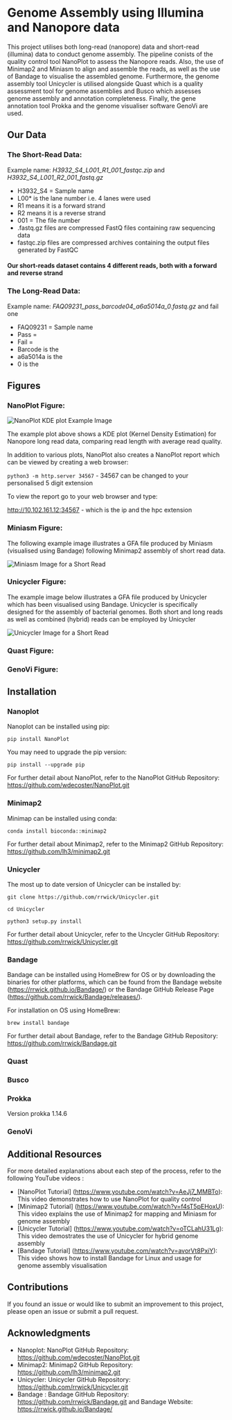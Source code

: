 # Genome Assembly using Illumina and Nanopore data

This project utilises both long-read (nanopore) data and short-read (illumina) data to conduct genome assembly. The pipeline conists of the quality control tool NanoPlot to assess the Nanopore reads. Also, the use of Minimap2 and Miniasm to align and assemble the reads, as well as the use of Bandage to visualise the assembled genome. Furthermore, the genome assembly tool Unicycler is utilised alongside Quast which is a quality assessment tool for genome assemblies and Busco which assesses genome assembly and annotation completeness. Finally, the gene annotation tool Prokka and the genome visualiser software GenoVi are used.

## Our Data
### The Short-Read Data:
Example name: *H3932_S4_L001_R1_001_fastqc.zip* and *H3932_S4_L001_R2_001_fastq.gz*

* H3932_S4 = Sample name
* L00* is the lane number i.e. 4 lanes were used
* R1 means it is a forward strand
* R2 means it is a reverse strand
* 001 = The file number
* .fastq.gz files are compressed FastQ files containing raw sequencing data
* fastqc.zip files are compressed archives containing the output files generated by FastQC

#### Our short-reads dataset contains 4 different reads, both with a forward and reverse strand 



### The Long-Read Data:
Example name: *FAQ09231_pass_barcode04_a6a5014a_0.fastq.gz* and fail one

* FAQ09231 = Sample name
* Pass = 
* Fail =
* Barcode is the
* a6a5014a is the
* 0 is the


## Figures
### NanoPlot Figure:

![NanoPlot KDE plot Example Image](https://github.com/mzywj2/Project-1---Group-4-Genome-Assembly/blob/main/newplot.png) 


The example plot above shows a KDE plot (Kernel Density Estimation) for Nanopore long read data, comparing read length with average read quality.

In addition to various plots, NanoPlot also creates a NanoPlot report which can be viewed by creating a web browser:

`python3 -m http.server 34567` - 34567 can be changed to your personalised 5 digit extension 

To view the report go to your web browser and type:

http://10.102.161.12:34567  - which is the ip and the hpc extension


### Miniasm Figure:
The following example image illustrates a GFA file produced by Miniasm (visualised using Bandage) following Minimap2 assembly of short read data.

![Miniasm Image for a Short Read](https://github.com/mzywj2/Project-1---Group-4-Genome-Assembly/blob/main/SR%20Miniasm.png)



### Unicycler Figure:
The example image below illustrates a GFA file produced by Unicycler which has been visualised using Bandage. Unicycler is specifically designed for the assembly of bacterial genomes. Both short and long reads as well as combined (hybrid) reads can be employed by Unicycler


![Unicycler Image for a Short Read](https://github.com/mzywj2/Project-1---Group-4-Genome-Assembly/blob/main/SR%20Unicycler.png)

### Quast Figure:

### GenoVi Figure:



## Installation

### Nanoplot
Nanoplot can be installed using pip:

`pip install NanoPlot`

You may need to upgrade the pip version:

`pip install --upgrade pip`

For further detail about NanoPlot, refer to the NanoPlot GitHub Repository: https://github.com/wdecoster/NanoPlot.git

### Minimap2
Minimap can be installed using conda:

`conda install bioconda::minimap2`

For further detail about Minimap2, refer to the Minimap2 GitHub Repository: https://github.com/lh3/minimap2.git

### Unicycler
The most up to date version of Unicycler can be installed by:

`git clone https://github.com/rrwick/Unicycler.git`

`cd Unicycler`

`python3 setup.py install`

For further detail about Unicycler, refer to the Uncycler GitHub Repository: https://github.com/rrwick/Unicycler.git

### Bandage
Bandage can be installed using HomeBrew for OS or by downloading the binaries for other platforms, which can be found from the Bandage website (https://rrwick.github.io/Bandage/) or the Bandage GitHub Release Page (https://github.com/rrwick/Bandage/releases/). 

For installation on OS using HomeBrew:

`brew install bandage`

For further detail about Bandage, refer to the Bandage GitHub Repository: https://github.com/rrwick/Bandage.git

### Quast




### Busco




### Prokka
Version prokka 1.14.6


### GenoVi




## Additional Resources
For more detailed explanations about each step of the process, refer to the following YouTube videos :

- [NanoPlot Tutorial] (https://www.youtube.com/watch?v=AeJj7_MMBTo): This video demonstrates how to use NanoPlot for quality control
- [Minimap2 Tutorial] (https://www.youtube.com/watch?v=f4sT5pEHoxU): This video explains the use of Minimap2 for mapping and Miniasm for genome assembly
- [Unicycler Tutorial] (https://www.youtube.com/watch?v=oTCLahU31Lg): This video demostrates the use of Unicycler for hybrid genome assembly
- [Bandage Tutorial]  (https://www.youtube.com/watch?v=avorVt8PxiY): This video shows how to install Bandage for Linux and usage for genome assembly visualisation 


## Contributions
If you found an issue or would like to submit an improvement to this project, please open an issue or submit a pull request.


## Acknowledgments
- Nanoplot: NanoPlot GitHub Repository: https://github.com/wdecoster/NanoPlot.git
- Minimap2: Minimap2 GitHub Repository: https://github.com/lh3/minimap2.git
- Unicycler: Unicycler GitHub Repository: https://github.com/rrwick/Unicycler.git
- Bandage : Bandage GitHub Repository: https://github.com/rrwick/Bandage.git and Bandage Website: https://rrwick.github.io/Bandage/
